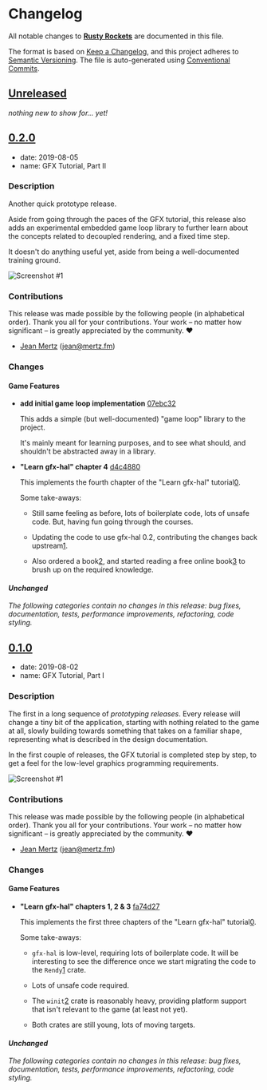 # Changelog

All notable changes to **[Rusty Rockets]** are documented in this file.

The format is based on [Keep a Changelog], and this project adheres to [Semantic
Versioning]. The file is auto-generated using [Conventional Commits].

## [Unreleased]

_nothing new to show for… yet!_

## [0.2.0]

- date: 2019-08-05
- name: GFX Tutorial, Part II

### Description

Another quick prototype release.

Aside from going through the paces of the GFX tutorial, this release also adds
an experimental embedded game loop library to further learn about the concepts
related to decoupled rendering, and a fixed time step.

It doesn't do anything useful yet, aside from being a well-documented training
ground.

![Screenshot #1](https://github.com/rustic-games/prototype/raw/master/assets/marketing/releases/v0.2.0/screenshot.png?sanitize=true)

### Contributions

This release was made possible by the following people (in alphabetical order).
Thank you all for your contributions. Your work – no matter how significant – is
greatly appreciated by the community. ❤️

- [Jean Mertz] \(<jean@mertz.fm>\)

### Changes

#### Game Features

- **add initial game loop implementation** [07ebc32]

  This adds a simple (but well-documented) "game loop" library to the project.

  It's mainly meant for learning purposes, and to see what should, and shouldn't
  be abstracted away in a library.

- **"Learn gfx-hal" chapter 4** [d4c4880]

  This implements the fourth chapter of the "Learn gfx-hal"
  tutorial[0][0.2.0 feat 1 0].

  Some take-aways:

  - Still same feeling as before, lots of boilerplate code, lots of unsafe
    code. But, having fun going through the courses.

  - Updating the code to use gfx-hal 0.2, contributing the changes back
    upstream[1][0.2.0 feat 1 1].

  - Also ordered a book[2][0.2.0 feat 1 2], and started reading a free online
    book[3][0.2.0 feat 1 3] to brush up on the required knowledge.

#### _Unchanged_

_The following categories contain no changes in this release: bug fixes,
documentation, tests, performance improvements, refactoring, code styling._

## [0.1.0]

- date: 2019-08-02
- name: GFX Tutorial, Part I

### Description

The first in a long sequence of _prototyping releases_. Every release will
change a tiny bit of the application, starting with nothing related to the game
at all, slowly building towards something that takes on a familiar shape,
representing what is described in the design documentation.

In the first couple of releases, the GFX tutorial is completed step by step, to
get a feel for the low-level graphics programming requirements.

![Screenshot #1](https://github.com/rustic-games/prototype/raw/master/assets/marketing/releases/v0.1.0/screenshot.png?sanitize=true)

### Contributions

This release was made possible by the following people (in alphabetical order).
Thank you all for your contributions. Your work – no matter how significant – is
greatly appreciated by the community. ❤️

- [Jean Mertz] \(<jean@mertz.fm>\)

### Changes

#### Game Features

- **"Learn gfx-hal" chapters 1, 2 & 3** [fa74d27]

  This implements the first three chapters of the "Learn gfx-hal"
  tutorial[0][0.1.0 feat 0 0].

  Some take-aways:

  - `gfx-hal` is low-level, requiring lots of boilerplate code. It will be
    interesting to see the difference once we start migrating the code to
    the `Rendy`[1][0.1.0 feat 0 1] crate.

  - Lots of unsafe code required.

  - The `winit`[2][0.1.0 feat 0 2] crate is reasonably heavy, providing platform
    support that isn't relevant to the game (at least not yet).

  - Both crates are still young, lots of moving targets.

#### _Unchanged_

_The following categories contain no changes in this release: bug fixes,
documentation, tests, performance improvements, refactoring, code styling._

<!-- [contributors] -->

[jean mertz]: https://github.com/JeanMertz

<!-- [releases] -->

[unreleased]: https://github.com/rustic-games/prototype/compare/v0.1.0...HEAD
[0.2.0]: https://github.com/rustic-games/prototype/releases/tag/v0.2.0
[0.1.0]: https://github.com/rustic-games/prototype/releases/tag/v0.1.0

<!-- [commits] -->

[07ebc32]: https://github.com/rustic-games/prototype/commit/07ebc32158a31df795ea4bd05588e39c1ced1fef
[d4c4880]: https://github.com/rustic-games/prototype/commit/d4c4880c5e090cb46996680f174035120c4b6f1d
[fa74d27]: https://github.com/rustic-games/prototype/commit/fa74d27da60e78f4a8c85b86a4a431ccf7b43210

<!-- [references] -->

[rusty rockets]: https://rustic.games/
[keep a changelog]: https://keepachangelog.com/en/1.0.0/
[semantic versioning]: https://semver.org/spec/v2.0.0.html
[conventional commits]: https://www.conventionalcommits.org/en/v1.0.0-beta.4/
[0.2.0 feat 1 0]: https://lokathor.github.io/learn-gfx-hal/
[0.2.0 feat 1 1]: https://github.com/Lokathor/learn-gfx-hal/pull/86
[0.2.0 feat 1 2]: https://www.goodreads.com/book/show/43299232
[0.2.0 feat 1 3]: https://paroj.github.io/gltut/index.html
[0.1.0 feat 0 0]: https://lokathor.github.io/learn-gfx-hal/
[0.1.0 feat 0 1]: https://github.com/rustgd/rendy
[0.1.0 feat 0 2]: https://github.com/rust-windowing/winit
